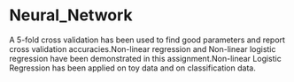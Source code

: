 # Neural_Network

A 5-fold cross validation has been used to find good parameters and report cross validation accuracies.Non-linear regression and Non-linear logistic regression have been demonstrated in this assignment.Non-linear Logistic Regression has been applied on toy data and on classification data.
